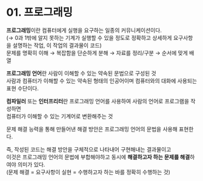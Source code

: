 # 01. 프로그래밍

**프로그래밍**이란 컴퓨터에게 실행을 요구하는 일종의 커뮤니케이션이다. <br>
(→ 0과 1밖에 알지 못하는 기계가 실행할 수 있을 정도로 정확하고 상세하게 요구사항을 설명하는 작업, 이 작업의 결과물이 코드) <br>
문제를 명확히 이해 → 복잡함을 단순하게 분해 → 자료를 정리/구분 → 순서에 맞게 배열<br>

**프로그래밍 언어**란 사람이 이해할 수 있는 약속된 문법으로 구성된 것<br>
사람과 컴퓨터가 이해할 수 있는 약속된 형태의 인공어이며 컴퓨터와의 대화에 사용되는 표현 수단이다.

**컴파일러** 또는 **인터프리터**란 프로그래밍 언어를 사용하여 사람의 언어로 프로그램을 작성하면<br>
컴퓨터가 이해할 수 있는 기계어로 변환해주는 것

문제 해결 능력을 통해 만들어낸 해결 방안은 프로그래밍 언어의 문법을 사용해 표현한다.<br>

즉, 작성된 코드는 해결 방안을 구체적으로 나타내어 구현해내는 결과물이고<br>
이것은 프로그래밍 언어의 문법에 부합해야하고 동시에 **해결하고자 하는 문제를 해결**하여야 의미가 있다.<br>
(문제 해결 = 요구사항이 실현 = 수행하고자 하는 바를 정확히 수행하는 것)
